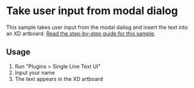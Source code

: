 # Take user input from modal dialog

This sample takes user input from the modal dailog and insert the text into an XD artboard.
[Read the step-by-step guide for this sample](https://github.com/AdobeXD/plugin-docs/tree/master/guides/how-to-use-single-line-text-ui-guide).

## Usage

1. Run "Plugins > Single Line Text UI"
1. Input your name
1. The text appears in the XD artboard
